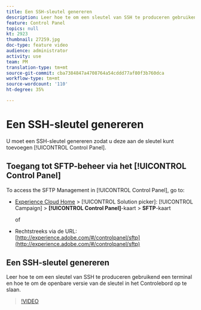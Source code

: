 ```yaml
---
title: Een SSH-sleutel genereren
description: Leer hoe te om een sleutel van SSH te produceren gebruikend een terminal en hoe te om de openbare versie van de sleutel in het Controlebord op te slaan.
feature: Control Panel
topics: null
kt: 2923
thumbnail: 27259.jpg
doc-type: feature video
audience: administrator
activity: use
team: PM
translation-type: tm+mt
source-git-commit: cba7384847a4708764a54cddd77af80f3b760dca
workflow-type: tm+mt
source-wordcount: '110'
ht-degree: 35%

---
```



# Een SSH-sleutel genereren

U moet een SSH-sleutel genereren zodat u deze aan de sleutel kunt toevoegen [!UICONTROL Control Panel].

## Toegang tot SFTP-beheer via het [!UICONTROL Control Panel]

To access the SFTP Management in [!UICONTROL Control Panel], go to:

* [Experience Cloud Home](https://experience.adobe.com/#/home) > [!UICONTROL Solution picker]: [!UICONTROL Campaign] > **[!UICONTROL Control Panel]**-kaart > **SFTP**-kaart

   of
* Rechtstreeks via de URL: [http://experience.adobe.com/#/controlpanel/sftp](http://experience.adobe.com/#/controlpanel/sftp)

## Een SSH-sleutel genereren

Leer hoe te om een sleutel van SSH te produceren gebruikend een terminal en hoe te om de openbare versie van de sleutel in het Controlebord op te slaan.

>[!VIDEO](https://video.tv.adobe.com/v/27259?quality=12)

